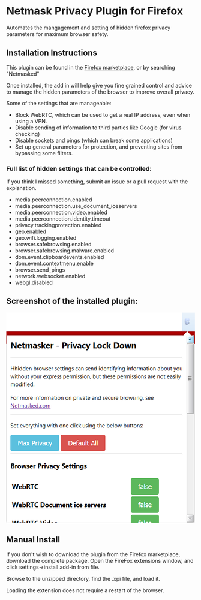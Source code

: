 # Netmask Privacy Plugin for Firefox
Automates the mangagement and setting of hidden firefox privacy parameters for maximum browser safety.

## Installation Instructions

This plugin can be found in the [Firefox marketplace](https://addons.mozilla.org/en-US/firefox/addon/netmasked/), or by searching "Netmasked"

Once installed, the add in will help give you fine grained control and advice to manage the hidden parameters of the browser to improve overall privacy.

Some of the settings that are manageable:
 * Block WebRTC, which can be used to get a real IP address, even when using a VPN.
 * Disable sending of information to third parties like Google (for virus checking)
 * Disable sockets and pings (which can break some applications)
 * Set up general parameters for protection, and preventing sites from bypassing some filters.

 ### Full list of hidden settings that can be controlled:

 If you think I missed something, submit an issue or a pull request with the explanation.

  * media.peerconnection.enabled
  * media.peerconnection.use_document_iceservers
  * media.peerconnection.video.enabled
  * media.peerconnection.identity.timeout
  * privacy.trackingprotection.enabled
  * geo.enabled
  * geo.wifi.logging.enabled
  * browser.safebrowsing.enabled
  * browser.safebrowsing.malware.enabled
  * dom.event.clipboardevents.enabled
  * dom.event.contextmenu.enable
  * browser.send_pings
  * network.websocket.enabled
  * webgl.disabled


## Screenshot of the installed plugin:

 ![Netmasker Privacy Plugin Screenshot](/screenshots/netmasker_screen_shot.png?raw=true "Installed Plugin")

 ## Manual Install

If you don't wish to download the plugin from the Firefox marketplace, download the complete
package. Open the FireFox extensions window, and click settings->install add-in from file.

Browse to the unzipped directory, find the .xpi file, and load it. 

Loading the extension does not require a restart of the browser.
